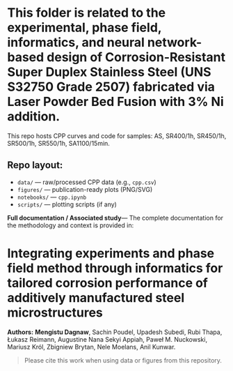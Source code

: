 # This folder is related to the experimental, phase field, informatics, and neural network-based design of Corrosion-Resistant Super Duplex Stainless Steel (UNS S32750 Grade 2507) fabricated via Laser Powder Bed Fusion with 3% Ni addition. 

This repo hosts CPP curves and code for samples: AS, SR400/1h, SR450/1h, SR500/1h, SR550/1h, SA1100/15min.

## Repo layout:
- `data/` — raw/processed CPP data (e.g., `cpp.csv`)
- `figures/` — publication-ready plots (PNG/SVG)
- `notebooks/` — `cpp.ipynb`
- `scripts/` — plotting scripts (if any)


**Full documentation / Associated study**— The complete documentation for the methodology and context is provided in:

<h1>
  <a href="https://chemrxiv.org/engage/chemrxiv/article-details/68dafe593e708a7649d4cd0f" style="text-decoration:none; color:inherit;">
    Integrating experiments and phase field method through informatics for tailored corrosion performance of additively manufactured steel microstructures
  </a>
</h1>

**Authors:** **<a href="https://www.linkedin.com/in/mengistu-dagnaw-21a472145/" style="text-decoration:none; color:inherit;">Mengistu Dagnaw</a>**, Sachin Poudel, Upadesh Subedi, Rubi Thapa, Łukasz Reimann, Augustine Nana Sekyi Appiah, Paweł M. Nuckowski, Mariusz Król, Zbigniew Brytan, Nele Moelans, Anil Kunwar.


> Please cite this work when using data or figures from this repository.  
 
